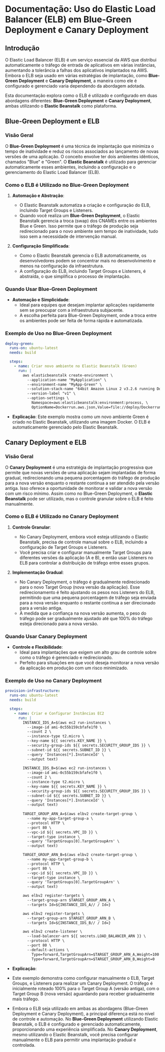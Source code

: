 
# Documentação: Uso do Elastic Load Balancer (ELB) em Blue-Green Deployment e Canary Deployment

## Introdução

O Elastic Load Balancer (ELB) é um serviço essencial da AWS que distribui automaticamente o tráfego de entrada de aplicativos em várias instâncias, aumentando a tolerância a falhas dos aplicativos implantados na AWS. Embora o ELB seja usado em várias estratégias de implantação, como **Blue-Green Deployment** e **Canary Deployment**, a maneira como ele é configurado e gerenciado varia dependendo da abordagem adotada.

Esta documentação explora como o ELB é utilizado e configurado em duas abordagens diferentes: **Blue-Green Deployment** e **Canary Deployment**, ambas utilizando o **Elastic Beanstalk** como plataforma.

## Blue-Green Deployment e ELB

### Visão Geral

O **Blue-Green Deployment** é uma técnica de implantação que minimiza o tempo de inatividade e reduz os riscos associados ao lançamento de novas versões de uma aplicação. O conceito envolve ter dois ambientes idênticos, chamados "Blue" e "Green". O **Elastic Beanstalk** é utilizado para gerenciar automaticamente esses ambientes, incluindo a configuração e o gerenciamento do Elastic Load Balancer (ELB).

### Como o ELB é Utilizado no Blue-Green Deployment

1. **Automação e Abstração**:
   - O Elastic Beanstalk automatiza a criação e configuração do ELB, incluindo Target Groups e Listeners.
   - Quando você realiza um **Blue-Green Deployment**, o Elastic Beanstalk gerencia a troca (swap) dos CNAMEs entre os ambientes Blue e Green. Isso permite que o tráfego de produção seja redirecionado para o novo ambiente sem tempo de inatividade, tudo isso sem a necessidade de intervenção manual.

2. **Configuração Simplificada**:
   - Como o Elastic Beanstalk gerencia o ELB automaticamente, os desenvolvedores podem se concentrar mais no desenvolvimento e menos na configuração da infraestrutura. 
   - A configuração do ELB, incluindo Target Groups e Listeners, é abstraída, o que simplifica o processo de implantação.

### Quando Usar Blue-Green Deployment

- **Automação e Simplicidade**:
  - Ideal para equipes que desejam implantar aplicações rapidamente sem se preocupar com a infraestrutura subjacente.
  - A escolha perfeita para Blue-Green Deployment, onde a troca entre os ambientes pode ser feita de forma rápida e automatizada.

### Exemplo de Uso no Blue-Green Deployment

```yaml
deploy-green:
  runs-on: ubuntu-latest
  needs: build

  steps:
    - name: Criar novo ambiente no Elastic Beanstalk (Green)
      run: |
        aws elasticbeanstalk create-environment \
          --application-name "MyApplication" \
          --environment-name "MyApp-Green" \
          --solution-stack-name "64bit Amazon Linux 2 v3.2.6 running Docker" \
          --version-label "v1" \
          --option-settings \
            Namespace=aws:elasticbeanstalk:environment:process, \
            OptionName=Dockerrun.aws.json,Value=file://deploy/Dockerrun.aws.json
```

- **Explicação**: Este exemplo mostra como um novo ambiente Green é criado no Elastic Beanstalk, utilizando uma imagem Docker. O ELB é automaticamente gerenciado pelo Elastic Beanstalk.

## Canary Deployment e ELB

### Visão Geral

O **Canary Deployment** é uma estratégia de implantação progressiva que permite que novas versões de uma aplicação sejam implantadas de forma gradual, redirecionando uma pequena porcentagem do tráfego de produção para a nova versão enquanto o restante continua a ser atendido pela versão antiga. Isso oferece a oportunidade de monitorar e validar a nova versão com um risco mínimo. Assim como no Blue-Green Deployment, o **Elastic Beanstalk** pode ser utilizado, mas o controle granular sobre o ELB é feito manualmente.

### Como o ELB é Utilizado no Canary Deployment

1. **Controle Granular**:
   - No Canary Deployment, embora você esteja utilizando o Elastic Beanstalk, precisa de controle manual sobre o ELB, incluindo a configuração de Target Groups e Listeners.
   - Você precisa criar e configurar manualmente Target Groups para diferentes versões da aplicação (A e B), e então usar Listeners no ELB para controlar a distribuição de tráfego entre esses grupos.

2. **Implementação Gradual**:
   - No Canary Deployment, o tráfego é gradualmente redirecionado para o novo Target Group (nova versão da aplicação). Esse redirecionamento é feito ajustando os pesos nos Listeners do ELB, permitindo que uma pequena porcentagem de tráfego seja enviada para a nova versão enquanto o restante continua a ser direcionado para a versão antiga.
   - À medida que a confiança na nova versão aumenta, o peso do tráfego pode ser gradualmente ajustado até que 100% do tráfego esteja direcionado para a nova versão.

### Quando Usar Canary Deployment

- **Controle e Flexibilidade**:
  - Ideal para implantações que exigem um alto grau de controle sobre como o tráfego é gerenciado e redirecionado.
  - Perfeito para situações em que você deseja monitorar a nova versão da aplicação em produção com um risco minimizado.

### Exemplo de Uso no Canary Deployment

```yaml
provision-infrastructure:
  runs-on: ubuntu-latest
  needs: build

  steps:
    - name: Criar e Configurar Instâncias EC2
      run: |
        INSTANCE_IDS_A=$(aws ec2 run-instances \
          --image-id ami-0c55b159cbfafe1f0 \
          --count 2 \
          --instance-type t2.micro \
          --key-name ${{ secrets.KEY_NAME }} \
          --security-group-ids ${{ secrets.SECURITY_GROUP_IDS }} \
          --subnet-id ${{ secrets.SUBNET_ID }} \
          --query 'Instances[*].InstanceId' \
          --output text)
        
        INSTANCE_IDS_B=$(aws ec2 run-instances \
          --image-id ami-0c55b159cbfafe1f0 \
          --count 2 \
          --instance-type t2.micro \
          --key-name ${{ secrets.KEY_NAME }} \
          --security-group-ids ${{ secrets.SECURITY_GROUP_IDS }} \
          --subnet-id ${{ secrets.SUBNET_ID }} \
          --query 'Instances[*].InstanceId' \
          --output text)
        
        TARGET_GROUP_ARN_A=$(aws elbv2 create-target-group \
          --name my-app-target-group-a \
          --protocol HTTP \
          --port 80 \
          --vpc-id ${{ secrets.VPC_ID }} \
          --target-type instance \
          --query 'TargetGroups[0].TargetGroupArn' \
          --output text)

        TARGET_GROUP_ARN_B=$(aws elbv2 create-target-group \
          --name my-app-target-group-b \
          --protocol HTTP \
          --port 80 \
          --vpc-id ${{ secrets.VPC_ID }} \
          --target-type instance \
          --query 'TargetGroups[0].TargetGroupArn' \
          --output text)

        aws elbv2 register-targets \
          --target-group-arn $TARGET_GROUP_ARN_A \
          --targets Id=${INSTANCE_IDS_A// / Id=}

        aws elbv2 register-targets \
          --target-group-arn $TARGET_GROUP_ARN_B \
          --targets Id=${INSTANCE_IDS_B// / Id=}

        aws elbv2 create-listener \
          --load-balancer-arn ${{ secrets.LOAD_BALANCER_ARN }} \
          --protocol HTTP \
          --port 80 \
          --default-actions \
            Type=forward,TargetGroupArn=$TARGET_GROUP_ARN_A,Weight=100 \
            Type=forward,TargetGroupArn=$TARGET_GROUP_ARN_B,Weight=0
```

- **Explicação**:  

* Este exemplo demonstra como configurar manualmente o ELB, Target Groups, e Listeners para realizar um Canary Deployment. O tráfego é inicialmente roteado 100% para o Target Group A (versão antiga), com o Target Group B (nova versão) aguardando para receber gradualmente mais tráfego.


* Embora o ELB seja utilizado em ambas as abordagens (Blue-Green Deployment e Canary Deployment), a principal diferença está no nível de controle e automação. No **Blue-Green Deployment** utilizando Elastic Beanstalk, o ELB é configurado e gerenciado automaticamente, proporcionando uma experiência simplificada. No **Canary Deployment**, mesmo utilizando o Elastic Beanstalk, você precisa configurar manualmente o ELB para permitir uma implantação gradual e controlada. 
